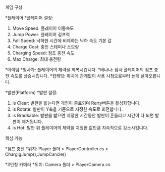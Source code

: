 게임 구성

*플레이어
  *플레이어 설정:
  1) Move Speed: 플레이어 이동속도
  2) Jump Power: 플레이어 점프력
  3) Fall Speed: 낙하한 시간에 비례하는 낙하 속도 기본 값
  4) Charge Cost: 충전 스테미나 소모량
  5) Charging Speed: 점프 충전 속도
  6) Max Charge: 최대 충전량
     
*아이템
  *청사과: 플레이어의 체력을 회복시킵니다.
  *바나나: 잠시 플레이어의 점프 충전 속도를 상승시킵니다.
  *컵케잌: 위치에 관계없이 사용 시점으로부터 높게 날아오릅니다.

*발판(Platform)
  *발판 설정:
  1) is Clear: 발판을 밟는다면 게임이 종료되며 Rerty버튼을 활성화합니다.
  2) is Rotate: 발판이 Y축을 기준으로 지정한 속도로 회전합니다. 
  3) is Bradkable: 발판을 밟으면 지정한 시간동안 발판이 흔들리고 시간이 다 되면 발판이 제거됩니다.
  4) is Hot: 발판 위 플레이어의 체력을 지정한 값만큼 지속적으로 감소시킵니다.


핵심 기능

*점프 충전
  *위치: Player 폴더 > PlayerController.cs > ChargigJump(),JumpCancle()
  
*3인칭 카메라
  *위치: Camera 폴더 > PlayerCamera.cs
